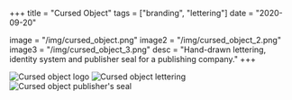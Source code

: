 +++
title = "Cursed Object"
tags = ["branding", "lettering"]
date = "2020-09-20"

image = "/img/cursed_object.png"
image2 = "/img/cursed_object_2.png"
image3 = "/img/cursed_object_3.png"
desc = "Hand-drawn lettering, identity system and publisher seal for a publishing company."
+++

![Cursed object logo](/img/cursed_object.png "Cursed object logo and sigil")
![Cursed object lettering](/img/cursed_object_2.png "Cursed object lettering")
![Cursed object publisher's seal](/img/cursed_object_3.png "Cursed object publisher's seal")
